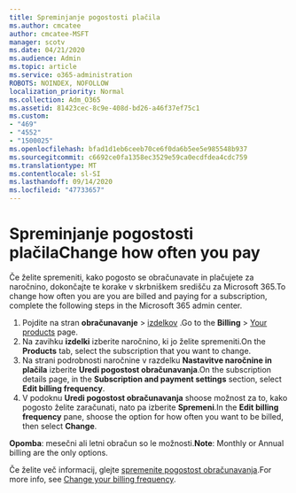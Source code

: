```yaml
---
title: Spreminjanje pogostosti plačila
ms.author: cmcatee
author: cmcatee-MSFT
manager: scotv
ms.date: 04/21/2020
ms.audience: Admin
ms.topic: article
ms.service: o365-administration
ROBOTS: NOINDEX, NOFOLLOW
localization_priority: Normal
ms.collection: Adm_O365
ms.assetid: 81423cec-8c9e-408d-bd26-a46f37ef75c1
ms.custom:
- "469"
- "4552"
- "1500025"
ms.openlocfilehash: bfad1d1eb6ceeb70ce6f0da6b5ee5e985548b937
ms.sourcegitcommit: c6692ce0fa1358ec3529e59ca0ecdfdea4cdc759
ms.translationtype: MT
ms.contentlocale: sl-SI
ms.lasthandoff: 09/14/2020
ms.locfileid: "47733657"
---
```

# <a name="change-how-often-you-pay"></a><span data-ttu-id="15b57-102">Spreminjanje pogostosti plačila</span><span class="sxs-lookup"><span data-stu-id="15b57-102">Change how often you pay</span></span>

<span data-ttu-id="15b57-103">Če želite spremeniti, kako pogosto se obračunavate in plačujete za naročnino, dokončajte te korake v skrbniškem središču za Microsoft 365.</span><span class="sxs-lookup"><span data-stu-id="15b57-103">To change how often you are you are billed and paying for a subscription, complete the following steps in the Microsoft 365 admin center.</span></span>

1. <span data-ttu-id="15b57-104">Pojdite na stran **obračunavanje**  >  [izdelkov](https://go.microsoft.com/fwlink/p/?linkid=842054) .</span><span class="sxs-lookup"><span data-stu-id="15b57-104">Go to the **Billing** > [Your products](https://go.microsoft.com/fwlink/p/?linkid=842054) page.</span></span>
2. <span data-ttu-id="15b57-105">Na zavihku **izdelki** izberite naročnino, ki jo želite spremeniti.</span><span class="sxs-lookup"><span data-stu-id="15b57-105">On the **Products** tab, select the subscription that you want to change.</span></span> 
3. <span data-ttu-id="15b57-106">Na strani podrobnosti naročnine v razdelku **Nastavitve naročnine in plačila** izberite **Uredi pogostost obračunavanja**.</span><span class="sxs-lookup"><span data-stu-id="15b57-106">On the subscription details page, in the **Subscription and payment settings** section, select **Edit billing frequency**.</span></span>
4. <span data-ttu-id="15b57-107">V podoknu **Uredi pogostost obračunavanja** shoose možnost za to, kako pogosto želite zaračunati, nato pa izberite **Spremeni**.</span><span class="sxs-lookup"><span data-stu-id="15b57-107">In the **Edit billing frequency** pane, shoose the option for how often you want to be billed, then select **Change**.</span></span>

<span data-ttu-id="15b57-108">**Opomba**: mesečni ali letni obračun so le možnosti.</span><span class="sxs-lookup"><span data-stu-id="15b57-108">**Note**: Monthly or Annual billing are the only options.</span></span>

<span data-ttu-id="15b57-109">Če želite več informacij, glejte [spremenite pogostost obračunavanja](https://docs.microsoft.com/microsoft-365/commerce/billing-and-payments/change-payment-frequency).</span><span class="sxs-lookup"><span data-stu-id="15b57-109">For more info, see [Change your billing frequency](https://docs.microsoft.com/microsoft-365/commerce/billing-and-payments/change-payment-frequency).</span></span>
